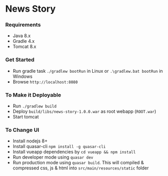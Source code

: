 # News Story

### Requirements
- Java 8.x
- Gradle 4.x
- Tomcat 8.x

### Get Started
- Run gradle task `./gradlew bootRun` in Linux or `.\gradlew.bat bootRun` in Windows
- Browse `http://localhost:8080`

### To Make it Deployable
- Run `./gradlew build`
- Deploy `build/libs/news-story-1.0.0.war` as root webapp (`ROOT.war`)
- Start tomcat

### To Change UI
- Install nodejs 8+
- Install quasar-cli `npm install -g quasar-cli`
- Install vueapp dependencies by `cd vueapp && npm install`
- Run developer mode using `quasar dev`
- Run production mode using `quasar build`. This will compiled & compressed css, js & html into `src/main/resources/static` folder
